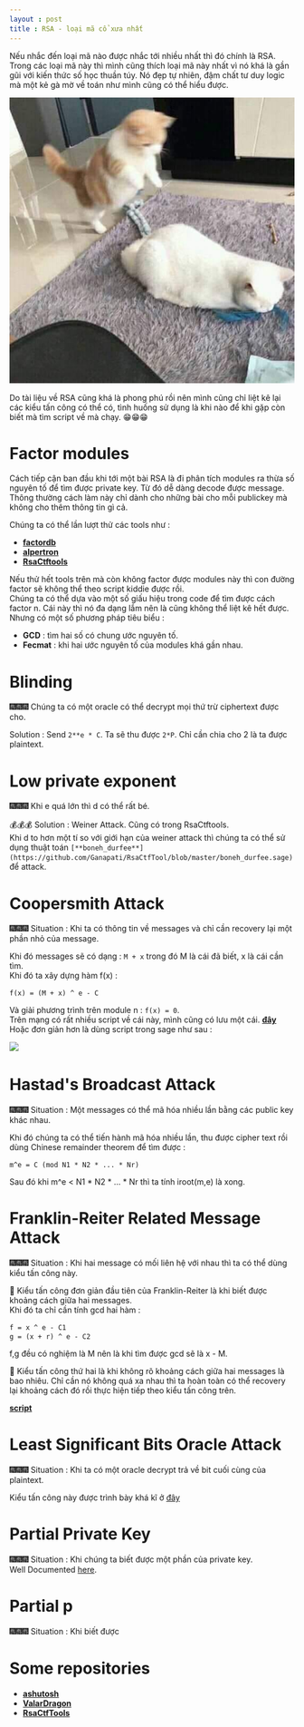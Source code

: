 ```yaml
---
layout : post 
title : RSA - loại mã cổ xưa nhất  
---  
```


Nếu nhắc đến loại mã nào được nhắc tới nhiều nhất thì đó chính là RSA. Trong các loại mã này thì mình cũng thích loại mã này nhất vì nó khá là gần gũi với kiến thức số học thuần túy. Nó đẹp tự nhiên, đậm chất tư duy logic mà một kẻ gà mờ về toán như mình cũng có thể hiểu được.    

![](/img/meo28.jpg)    

Do tài liệu về RSA cũng khá là phong phú rồi nên mình cũng chỉ liệt kê lại các kiểu tấn công có thể có, tình huống sử dụng là khi nào để khi gặp còn biết mà tìm script về mà chạy. 😁😁😁   

# Factor modules  
Cách tiếp cận ban đầu khi tới một bài RSA là đi phân tích modules ra thừa số nguyên tố để tìm được private key. Từ đó dễ dàng decode được message. Thông thường cách làm này chỉ dành cho những bài cho mỗi publickey mà không cho thêm thông tin gì cả.   

Chúng ta có thể lần lượt thử các tools như :   
 - [**factordb**](http://factordb.com/)   
 - [**alpertron**](https://www.alpertron.com.ar/ECM.HTM)  
 - [**RsaCtftools**](https://github.com/Ganapati/RsaCtfTool)   

Nếu thử hết tools trên mà còn không factor được modules này thì con đường factor sẽ không thể theo script kiddie được rồi.  
Chúng ta có thể dựa vào một số giấu hiệu trong code để tìm được cách factor n. Cái này thì nó đa dạng lắm nên là cũng không thể liệt kê hết được. Nhưng có một số phương pháp tiêu biểu  :  
  - **GCD** : tìm hai số có chung ước nguyên tố.  
  - **Fecmat** : khi hai ước nguyên tố của modules khá gần nhau.  

# Blinding   

🎆🎆🎆 Chúng ta có một oracle có thể decrypt mọi thứ trừ ciphertext được cho.  

Solution : Send ```2**e * C```. Ta sẽ thu được ```2*P```. Chỉ cần chia cho 2 là ta được plaintext.   

# Low private exponent   

🎆🎆🎆 Khi e quá lớn thì d có thể rất bé.   

💰💰💰 Solution : Weiner Attack. Cũng có trong RsaCtftools.   
Khi d to hơn một tí so với giới hạn của weiner attack thì chúng ta có thể sử dụng thuật toán ```[**boneh_durfee**](https://github.com/Ganapati/RsaCtfTool/blob/master/boneh_durfee.sage)``` để attack.  


# Coopersmith Attack    

🎆🎆🎆 Situation : Khi ta có thông tin về messages và chỉ cần recovery lại một phần nhỏ của message.  

Khi đó messages sẽ có dạng : ```M + x``` trong đó M là cái đã biết, x là cái cần tìm.   
Khi đó ta xây dựng hàm f(x) :  
```
f(x) = (M + x) ^ e - C 
```  
Và giải phương trình trên module n :  ```f(x) = 0```.   
Trên mạng có rất nhiều script về cái này, mình cũng có lưu một cái. [**đây**](/Crypto/RSA/coopersmith.py)   
Hoặc đơn giản hơn là dùng script trong sage như sau :   

![](https://kamithanthanhhome.files.wordpress.com/2019/01/image-3.png)   


#  Hastad's Broadcast Attack   

🎆🎆🎆 Situation : Một messages có thể mã hóa nhiều lần bằng các public key khác nhau.  

Khi đó chúng ta có thể tiến hành mã hóa nhiều lần, thu được cipher text rồi dùng Chinese remainder theorem để tìm được :  

```
m^e = C (mod N1 * N2 * ... * Nr)  
```  
Sau đó khi m^e < N1 * N2 * ... * Nr thì ta tính iroot(m,e) là xong.   

# Franklin-Reiter Related Message Attack   

🎆🎆🎆 Situation : Khi hai message có mối liên hệ với nhau thì ta có thể dùng kiểu tấn công này.   

🌊 Kiểu tấn công đơn giản đầu tiên của Franklin-Reiter là khi biết được khoảng cách giữa hai messages.  
Khi đó ta chỉ cần tính gcd hai hàm :  
```
f = x ^ e - C1  
g = (x + r) ^ e - C2   
```
f,g đều có nghiệm là M nên là khi tìm được gcd sẽ là x - M.  

🌊 Kiểu tấn công thứ hai là khi không rõ khoảng cách giữa hai messages là bao nhiêu. Chỉ cần nó không quá xa nhau thì ta hoàn toàn có thể recovery lại khoảng cách đó rồi thực hiện tiếp theo kiểu tấn công trên.   

[**script**](/Crypto/RSA/franklinReiter.py)   

# Least Significant Bits Oracle Attack  
🎆🎆🎆 Situation : Khi ta có một oracle decrypt trả về bit cuối cùng của plaintext.  

Kiểu tấn công này được trình bày khá kĩ ở [đây](https://crypto.stackexchange.com/questions/11053/rsa-least-significant-bit-oracle-attack)   

# Partial Private Key  
🎆🎆🎆 Situation : Khi chúng ta biết được một phần của private key.  
Well Documented [here](https://crypto.stanford.edu/~dabo/papers/RSA-survey.pdf).  

# Partial p  

🎆🎆🎆 Situation : Khi biết được 

# Some repositories  

 - [**ashutosh**](https://github.com/ashutosh1206/Crypton/tree/master/RSA-encryption)   
 - [**ValarDragon**](https://github.com/ValarDragon/CTF-Crypto/tree/master/RSA)   
 - [**RsaCtfTools**](https://github.com/Ganapati/RsaCtfTool)  
